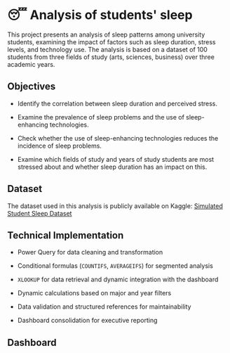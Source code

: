 # 😴 Analysis of students' sleep

This project presents an analysis of sleep patterns among university students, examining the impact of factors such as sleep duration, stress levels, and technology use. The analysis is based on a dataset of 100 students from three fields of study (arts, sciences, business) over three academic years.


## Objectives

* Identify the correlation between sleep duration and perceived stress.

* Examine the prevalence of sleep problems and the use of sleep-enhancing technologies.

* Check whether the use of sleep-enhancing technologies reduces the incidence of sleep problems.

* Examine which fields of study and years of study students are most stressed about and whether sleep duration has an impact on this.


## Dataset

The dataset used in this analysis is publicly available on Kaggle: 
[Simulated Student Sleep Dataset](https://www.kaggle.com/datasets/valencaycodes/simulated-student-sleep-dataset)

## Technical Implementation

* Power Query for data cleaning and transformation

* Conditional formulas (`COUNTIFS`, `AVERAGEIFS`) for segmented analysis

* `XLOOKUP` for data retrieval and dynamic integration with the dashboard

* Dynamic calculations based on major and year filters

* Data validation and structured references for maintainability

* Dashboard consolidation for executive reporting


## Dashboard






